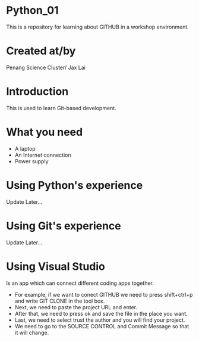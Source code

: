 #                      Python_01
This is a repository for learning about GITHUB in a workshop environment. 

#                      Created at/by
Penang Science Cluster/ Jax Lai

#                      Introduction
This is used to learn Git-based development.

# What you need
- A laptop
- An Internet connection
- Power supply

# Using Python's experience
Update Later...

# Using Git's experience
Update Later...

# Using Visual Studio
Is an app which can connect different coding apps together. 
- For example, if we want to conect GITHUB we need to press shift+ctrl+p and write GIT CLONE in the tool box.
- Next, we need to paste the project URL and enter. 
- After that, we need to press ok and save the file in the place you want.
- Last, we need to select trust the author and you will find your project.
- We need to go to the SOURCE CONTROL and Commit Message so that it will change.